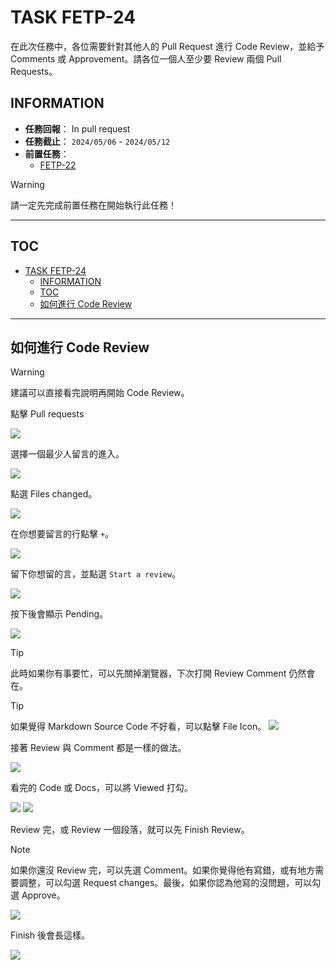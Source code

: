 # TASK FETP-24

在此次任務中，各位需要針對其他人的 Pull Request 進行 Code Review，並給予 Comments 或 Approvement。請各位一個人至少要 Review 兩個 Pull Requests。

## INFORMATION

- **任務回報**： In pull request
- **任務截止**： `2024/05/06` - `2024/05/12`
- **前置任務**：
  - [FETP-22](./fetp-22.md)

> [!WARNING]
> 請一定先完成前置任務在開始執行此任務！

---

## TOC

- [TASK FETP-24](#task-fetp-24)
  - [INFORMATION](#information)
  - [TOC](#toc)
  - [如何進行 Code Review](#如何進行-code-review)

---

## 如何進行 Code Review

> [!WARNING]
> 建議可以直接看完說明再開始 Code Review。

點擊 Pull requests

![](https://imgur.com/B94BlxE.png)

選擇一個最少人留言的進入。

![](https://imgur.com/S6cSWcD.png)

點選 Files changed。

![](https://imgur.com/uogXba1.png)

在你想要留言的行點擊 `+`。

![](https://imgur.com/4nYFOg1.png)

留下你想留的言，並點選 `Start a review`。

![](https://imgur.com/pUR2xkE.png)

按下後會顯示 Pending。

![](https://imgur.com/73tIXod.png)

> [!TIP]
> 此時如果你有事要忙，可以先關掉瀏覽器，下次打開 Review Comment 仍然會在。

> [!TIP]
> 如果覺得 Markdown Source Code 不好看，可以點擊 File Icon。
> ![](https://imgur.com/TrlJg6Y.png)

接著 Review 與 Comment 都是一樣的做法。

![](https://imgur.com/WOkiiyW.png)

看完的 Code 或 Docs，可以將 Viewed 打勾。

![](https://imgur.com/uUmcD9C.png)
![](https://imgur.com/j0ArusR.png)

Review 完，或 Review 一個段落，就可以先 Finish Review。

> [!NOTE]
> 如果你還沒 Review 完，可以先選 Comment。如果你覺得他有寫錯，或有地方需要調整，可以勾選 Request changes。最後，如果你認為他寫的沒問題，可以勾選 Approve。

![](https://imgur.com/lM2W8yQ.png)


Finish 後會長這樣。

![](https://imgur.com/9F9oWH5.png)
